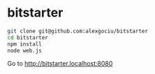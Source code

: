 bitstarter
==========

```sh
git clone git@github.com:alexgociu/bitstarter
cd bitstarter
npm install
node web.js
```

Go to http://bitstarter.localhost:8080
